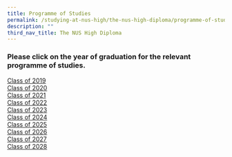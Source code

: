 ```yaml
---
title: Programme of Studies
permalink: /studying-at-nus-high/the-nus-high-diploma/programme-of-studies/
description: ""
third_nav_title: The NUS High Diploma
---
```

### **Please click on the year of graduation for the relevant programme of studies.**

<a href="/files/grad2019.pdf" target="_blank" rel="noopener noreferrer"> Class of 2019</a>  
<a href="/files/grad2020.pdf" target="_blank" rel="noopener noreferrer"> Class of 2020</a>  
<a href="/files/grad2021.pdf" target="_blank" rel="noopener noreferrer"> Class of 2021</a>  
<a href="/files/grad2022.pdf" target="_blank" rel="noopener noreferrer"> Class of 2022</a>  
<a href="/files/grad2023.pdf" target="_blank" rel="noopener noreferrer"> Class of 2023</a>  
<a href="/files/grad2024.pdf" target="_blank" rel="noopener noreferrer"> Class of 2024</a>  
<a href="/files/grad2025.pdf" target="_blank" rel="noopener noreferrer"> Class of 2025</a>  
<a href="/files/grad2026.pdf" target="_blank" rel="noopener noreferrer"> Class of 2026</a>  
<a href="/files/grad2027.pdf" target="_blank" rel="noopener noreferrer"> Class of 2027</a>  
<a href="/files/grad2028.pdf" target="_blank" rel="noopener noreferrer"> Class of 2028</a>  